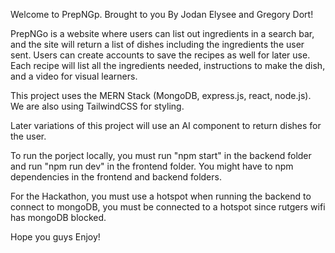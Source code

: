 Welcome to PrepNGp. Brought to you By Jodan Elysee and Gregory Dort!

PrepNGo is a website where users can list out ingredients in a search bar, and the site will return a list of dishes including the ingredients the user sent. Users can create accounts to save the recipes as well for later use. Each recipe will list all the ingredients needed, instructions to make the dish, and a video for visual learners.

This project uses the MERN Stack (MongoDB, express.js, react, node.js). We are also using TailwindCSS for styling.

Later variations of this project will use an AI component to return dishes for the user.

To run the porject locally, you must run "npm start" in the backend folder and run "npm run dev" in the frontend folder. You might have to npm dependencies in the frontend and backend folders. 

For the Hackathon, you must use a hotspot when running the backend to connect to mongoDB, you must be connected to a hotspot since rutgers wifi has mongoDB blocked. 

Hope you guys Enjoy!
